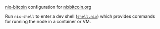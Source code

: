 [nix-bitcoin](https://github.com/fort-nix/nix-bitcoin/) configuration
for [nixbitcoin.org](https://nixbitcoin.org)

Run `nix-shell` to enter a dev shell ([`shell.nix`](./shell.nix)) which provides
commands for running the node in a container or VM.
